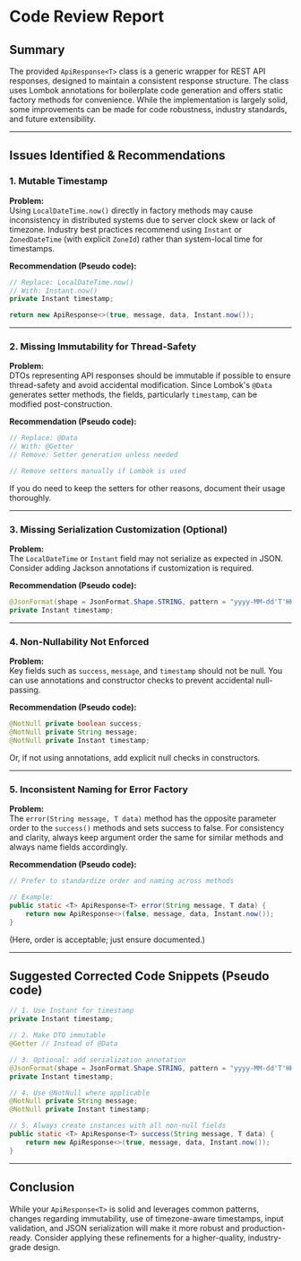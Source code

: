 # Code Review Report

## Summary

The provided `ApiResponse<T>` class is a generic wrapper for REST API responses, designed to maintain a consistent response structure. The class uses Lombok annotations for boilerplate code generation and offers static factory methods for convenience. While the implementation is largely solid, some improvements can be made for code robustness, industry standards, and future extensibility.

---

## Issues Identified & Recommendations

### 1. **Mutable Timestamp**

**Problem:**  
Using `LocalDateTime.now()` directly in factory methods may cause inconsistency in distributed systems due to server clock skew or lack of timezone. Industry best practices recommend using `Instant` or `ZonedDateTime` (with explicit `ZoneId`) rather than system-local time for timestamps.

**Recommendation (Pseudo code):**
```java
// Replace: LocalDateTime.now()
// With: Instant.now()
private Instant timestamp;

return new ApiResponse<>(true, message, data, Instant.now());
```

---

### 2. **Missing Immutability for Thread-Safety**

**Problem:**  
DTOs representing API responses should be immutable if possible to ensure thread-safety and avoid accidental modification. Since Lombok's `@Data` generates setter methods, the fields, particularly `timestamp`, can be modified post-construction.

**Recommendation (Pseudo code):**
```java
// Replace: @Data
// With: @Getter
// Remove: Setter generation unless needed

// Remove setters manually if Lombok is used
```
If you do need to keep the setters for other reasons, document their usage thoroughly.

---

### 3. **Missing Serialization Customization (Optional)**

**Problem:**  
The `LocalDateTime` or `Instant` field may not serialize as expected in JSON. Consider adding Jackson annotations if customization is required.

**Recommendation (Pseudo code):**
```java
@JsonFormat(shape = JsonFormat.Shape.STRING, pattern = "yyyy-MM-dd'T'HH:mm:ssX", timezone = "UTC")
private Instant timestamp;
```

---

### 4. **Non-Nullability Not Enforced**

**Problem:**  
Key fields such as `success`, `message`, and `timestamp` should not be null. You can use annotations and constructor checks to prevent accidental null-passing.

**Recommendation (Pseudo code):**
```java
@NotNull private boolean success;
@NotNull private String message;
@NotNull private Instant timestamp;
```
Or, if not using annotations, add explicit null checks in constructors.

---

### 5. **Inconsistent Naming for Error Factory**

**Problem:**  
The `error(String message, T data)` method has the opposite parameter order to the `success()` methods and sets success to false. For consistency and clarity, always keep argument order the same for similar methods and always name fields accordingly.

**Recommendation (Pseudo code):**
```java
// Prefer to standardize order and naming across methods

// Example:
public static <T> ApiResponse<T> error(String message, T data) {
    return new ApiResponse<>(false, message, data, Instant.now());
}
```
(Here, order is acceptable; just ensure documented.)

---

## Suggested Corrected Code Snippets (Pseudo code)

```java
// 1. Use Instant for timestamp
private Instant timestamp;

// 2. Make DTO immutable
@Getter // Instead of @Data

// 3. Optional: add serialization annotation
@JsonFormat(shape = JsonFormat.Shape.STRING, pattern = "yyyy-MM-dd'T'HH:mm:ssX", timezone = "UTC")
private Instant timestamp;

// 4. Use @NotNull where applicable
@NotNull private String message;
@NotNull private Instant timestamp;

// 5. Always create instances with all non-null fields
public static <T> ApiResponse<T> success(String message, T data) {
    return new ApiResponse<>(true, message, data, Instant.now());
}
```

---

## Conclusion

While your `ApiResponse<T>` is solid and leverages common patterns, changes regarding immutability, use of timezone-aware timestamps, input validation, and JSON serialization will make it more robust and production-ready. Consider applying these refinements for a higher-quality, industry-grade design.